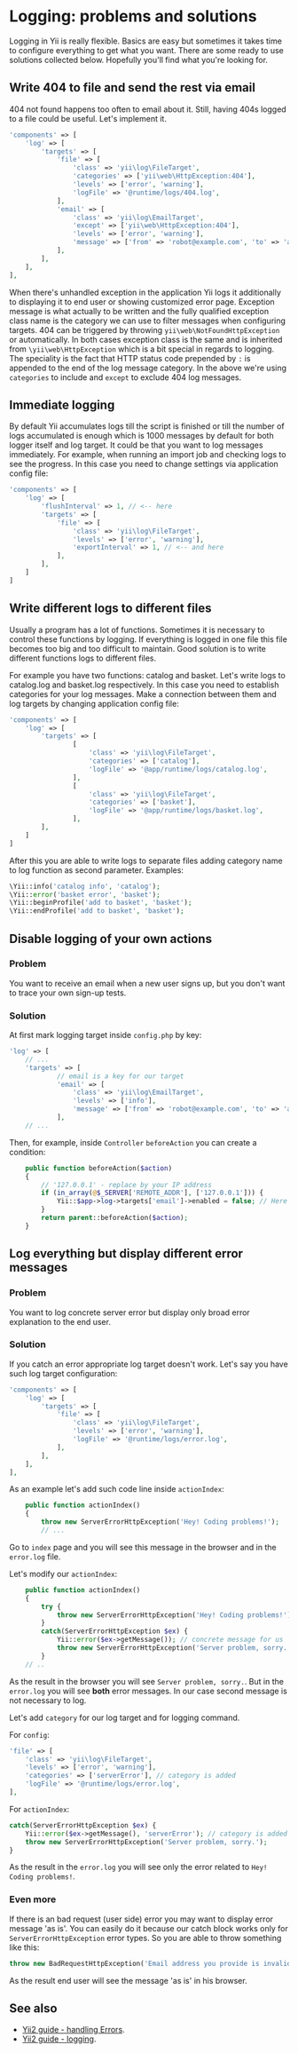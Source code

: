 Logging: problems and solutions
===============================

Logging in Yii is really flexible. Basics are easy but sometimes it takes time to configure
everything to get what you want. There are some ready to use solutions collected below.
Hopefully you'll find what you're looking for.

Write 404 to file and send the rest via email
---------------------------------------------

404 not found happens too often to email about it. Still, having 404s logged to a file could be
useful. Let's implement it.


```php
'components' => [
    'log' => [
        'targets' => [
            'file' => [
                'class' => 'yii\log\FileTarget',
                'categories' => ['yii\web\HttpException:404'],
                'levels' => ['error', 'warning'],
                'logFile' => '@runtime/logs/404.log',
            ],
            'email' => [
                'class' => 'yii\log\EmailTarget',
                'except' => ['yii\web\HttpException:404'],
                'levels' => ['error', 'warning'],
                'message' => ['from' => 'robot@example.com', 'to' => 'admin@example.com'],
            ],
        ],
    ],
],
```

When there's unhandled exception in the application Yii logs it additionally to displaying it
to end user or showing customized error page. Exception message is what actually to be written and
the fully qualified exception class name is the category we can use to filter messages when
configuring targets. 404 can be triggered by throwing `yii\web\NotFoundHttpException` or automatically.
In both cases exception class is the same and is inherited from `\yii\web\HttpException` which is a bit
special in regards to logging. The speciality is the fact that HTTP status code prepended by `:` is
appended to the end of the log message category. In the above we're using `categories` to include
and `except` to exclude 404 log messages.

Immediate logging
-----------------

By default Yii accumulates logs till the script is finished or till the number of logs accumulated is
enough which is 1000 messages by default for both logger itself and log target. It could be that you
want to log messages immediately. For example, when running an import job and checking logs to see
the progress. In this case you need to change settings via application config file:

```php
'components' => [
    'log' => [
        'flushInterval' => 1, // <-- here
        'targets' => [
            'file' => [
                'class' => 'yii\log\FileTarget',
                'levels' => ['error', 'warning'],
                'exportInterval' => 1, // <-- and here
            ],
        ],
    ]
]
```

Write different logs to different files
-----------------

Usually a program has a lot of functions. Sometimes it is necessary to control these functions by logging. If everything is logged in one file this file becomes too big and too difficult to maintain. Good solution is to write different functions logs to different files.

For example you have two functions: catalog and basket. Let's write logs to catalog.log and basket.log respectively. In this case you need to establish categories for your log messages. Make a connection between them and log targets by changing application config file:

```php
'components' => [
    'log' => [
        'targets' => [
                [
                    'class' => 'yii\log\FileTarget',
                    'categories' => ['catalog'],
                    'logFile' => '@app/runtime/logs/catalog.log',
                ],
                [
                    'class' => 'yii\log\FileTarget',
                    'categories' => ['basket'],
                    'logFile' => '@app/runtime/logs/basket.log',
                ],
        ],
    ]
]
```

After this you are able to write logs to separate files adding category name to log function as second parameter. Examples: 

```php
\Yii::info('catalog info', 'catalog');
\Yii::error('basket error', 'basket');
\Yii::beginProfile('add to basket', 'basket');
\Yii::endProfile('add to basket', 'basket');
```

## Disable logging of your own actions

### Problem
You want to receive an email when a new user signs up, but you don't want to trace your own sign-up tests.

### Solution

At first mark logging target inside `config.php` by key:
```php
'log' => [
    // ...
    'targets' => [
            // email is a key for our target
            'email' => [  
                'class' => 'yii\log\EmailTarget',
                'levels' => ['info'],
                'message' => ['from' => 'robot@example.com', 'to' => 'admin@example.com'],
            ],
    // ...
```

Then, for example, inside `Controller` `beforeAction` you can create a condition:
```php
    public function beforeAction($action)
    {
        // '127.0.0.1' - replace by your IP address
        if (in_array(@$_SERVER['REMOTE_ADDR'], ['127.0.0.1'])) {
            Yii::$app->log->targets['email']->enabled = false; // Here we disable our log target
        }
        return parent::beforeAction($action);
    }
```

## Log everything but display different error messages

### Problem
You want to log  concrete server error but display only broad error explanation to the end user.


### Solution
If you catch an error appropriate log target doesn't work.
Let's say you have such log target configuration: 
```php
'components' => [
    'log' => [
        'targets' => [
            'file' => [
                'class' => 'yii\log\FileTarget',
                'levels' => ['error', 'warning'],
                'logFile' => '@runtime/logs/error.log',
            ],
        ],
    ],
],
```

As an example let's add such code line inside `actionIndex`:
```php
    public function actionIndex()
    {
        throw new ServerErrorHttpException('Hey! Coding problems!');
        // ...
```

Go to `index` page and you will see this message in the browser and in the `error.log` file.

Let's modify our `actionIndex`:

```php
    public function actionIndex()
    {
        try {
            throw new ServerErrorHttpException('Hey! Coding problems!'); // here is our code line now
        }
        catch(ServerErrorHttpException $ex) {
            Yii::error($ex->getMessage()); // concrete message for us
            throw new ServerErrorHttpException('Server problem, sorry.'); // broad message for the end user
        }
    // ..
```
As the result in the browser you will see `Server problem, sorry.`. But in the `error.log`
you will see **both** error messages. In our case second message is not necessary to log.

Let's add `category` for our log target and for logging command.

For `config`:
```php
'file' => [
    'class' => 'yii\log\FileTarget',
    'levels' => ['error', 'warning'],
    'categories' => ['serverError'], // category is added
    'logFile' => '@runtime/logs/error.log',
],
```
For `actionIndex`:
```php
catch(ServerErrorHttpException $ex) {
    Yii::error($ex->getMessage(), 'serverError'); // category is added
    throw new ServerErrorHttpException('Server problem, sorry.');
}
```

As the result in the `error.log` you will see only the error related to `Hey! Coding problems!`.


### Even more
If there is an bad request (user side) error you may want to display error message 'as is'. You can easily do it because
our catch block works only for `ServerErrorHttpException` error types. So you are able to throw something like this:
```php
throw new BadRequestHttpException('Email address you provide is invalid');
```
As the result end user will see the message 'as is' in his browser.

See also
--------
- [Yii2 guide - handling Errors](http://www.yiiframework.com/doc-2.0/guide-runtime-handling-errors.html).
- [Yii2 guide - logging](http://www.yiiframework.com/doc-2.0/guide-runtime-logging.html).




